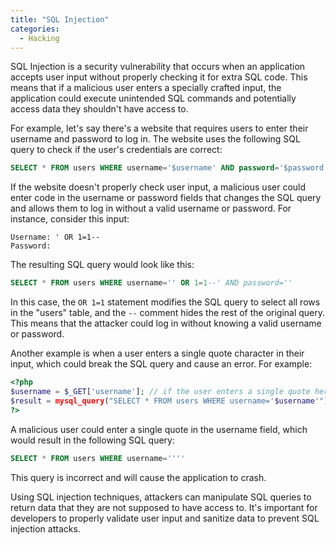 ```yaml
---
title: "SQL Injection"
categories:
  - Hacking
---
```


SQL Injection is a security vulnerability that occurs when an application
accepts user input without properly checking it for extra SQL code. This means
that if a malicious user enters a specially crafted input, the application
could execute unintended SQL commands and potentially access data they
shouldn't have access to.

For example, let's say there's a website that requires users to enter their
username and password to log in. The website uses the following SQL query to
check if the user's credentials are correct:

```sql
SELECT * FROM users WHERE username='$username' AND password='$password'
```

If the website doesn't properly check user input, a malicious user could enter
code in the username or password fields that changes the SQL query and allows
them to log in without a valid username or password. For instance, consider
this input:

```
Username: ' OR 1=1--
Password:
```

The resulting SQL query would look like this:

```sql
SELECT * FROM users WHERE username='' OR 1=1--' AND password=''
```

In this case, the `OR 1=1` statement modifies the SQL query to select all rows
in the "users" table, and the `--` comment hides the rest of the original
query. This means that the attacker could log in without knowing a valid
username or password.

Another example is when a user enters a single quote character in their input,
which could break the SQL query and cause an error. For example:

```php
<?php
$username = $_GET['username']; // if the user enters a single quote here, it could break the SQL query
$result = mysql_query("SELECT * FROM users WHERE username='$username'");
?>
```

A malicious user could enter a single quote in the username field, which would
result in the following SQL query:

```sql
SELECT * FROM users WHERE username=''''
```

This query is incorrect and will cause the application to crash.

Using SQL injection techniques, attackers can manipulate SQL queries to return
data that they are not supposed to have access to. It's important for
developers to properly validate user input and sanitize data to prevent SQL
injection attacks.
